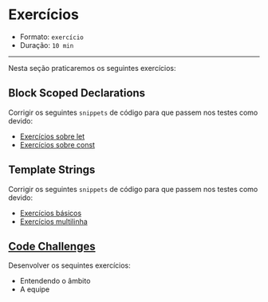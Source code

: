 # Exercícios

* Formato: `exercício`
* Duração: `10 min`

***

Nesta seção praticaremos os seguintes exercícios:

## Block Scoped Declarations

Corrigir os seguintes `snippets` de código para que passem nos testes como devido:

* [Exercícios sobre let](http://tddbin.com/#?kata=es6/language/block-scoping/let)
* [Exercícios sobre const](http://tddbin.com/#?kata=es6/language/block-scoping/const)

## Template Strings

Corrigir os seguintes `snippets` de código para que passem nos testes como devido:

* [Exercícios básicos](http://tddbin.com/#?kata=es6/language/template-strings/basics)
* [Exercícios multilinha](http://tddbin.com/#?kata=es6/language/template-strings/multiline)

## [Code Challenges](https://github.com/Laboratoria/ec-js-deep-dive-exercises/tree/es6)

Desenvolver os sequintes exercícios:

* Entendendo o âmbito
* A equipe
